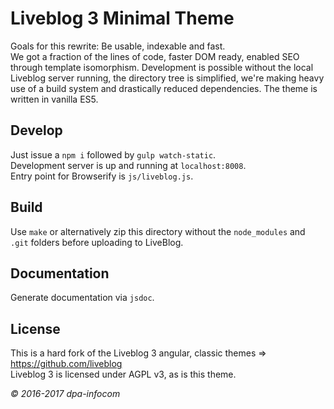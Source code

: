 # Liveblog 3 Minimal Theme
Goals for this rewrite: Be usable, indexable and fast.    
We got a fraction of the lines of code, faster DOM ready, enabled SEO through template isomorphism.
Development is possible without the local Liveblog server running, the directory tree is simplified,
we're making heavy use of a build system and drastically reduced dependencies. The theme is written in vanilla ES5.

## Develop
Just issue a `npm i` followed by `gulp watch-static`.    
Development server is up and running at `localhost:8008`.    
Entry point for Browserify is `js/liveblog.js`.

## Build
Use `make` or alternatively zip this directory without the `node_modules`
and `.git` folders before uploading to LiveBlog.

## Documentation
Generate documentation via `jsdoc`.

## License
This is a hard fork of the Liveblog 3 angular, classic themes => https://github.com/liveblog   
Liveblog 3 is licensed under AGPL v3, as is this theme.
   
*© 2016-2017 dpa-infocom*
